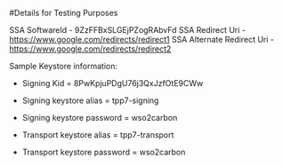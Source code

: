 #Details for Testing Purposes

SSA SoftwareId - 9ZzFFBxSLGEjPZogRAbvFd
SSA Redirect Uri - https://www.google.com/redirects/redirect1
SSA Alternate Redirect Uri - https://www.google.com/redirects/redirect2


Sample Keystore information:
- Signing Kid = 8PwKpjuPDgU76j3QxJzfOtE9CWw

- Signing keystore alias = tpp7-signing

- Signing keystore password = wso2carbon

- Transport keystore alias = tpp7-transport

- Transport keystore password = wso2carbon

